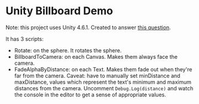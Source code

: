 # Unity Billboard Demo

Note: this project uses Unity 4.6.1. Created to answer [this question](http://www.reddit.com/r/Unity3D/comments/2ssgzr/moving_world_coordinate_screen_space_canvas/).

It has 3 scripts:

* Rotate: on the sphere. It rotates the sphere.
* BillboardToCamera: on each Canvas. Makes them always face the camera.
* FadeAlphaByDistance: on each Text. Makes them fade out when they're far from the camera. Caveat: have to manually set minDistance and maxDistance, values which represent the text's minimum and maximum distances from the camera. Uncomment `Debug.Log(distance)` and watch the console in the editor to get a sense of appropriate values.
